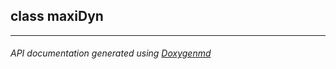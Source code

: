 ## class maxiDyn



---

###### API documentation generated using [Doxygenmd](https://github.com/d99kris/doxygenmd)

